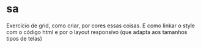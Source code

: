# sa
Exercício de grid, como criar, por cores essas coisas. E como linkar o style com o código html e por o layout responsivo (que adapta aos tamanhos tipos de telas)

